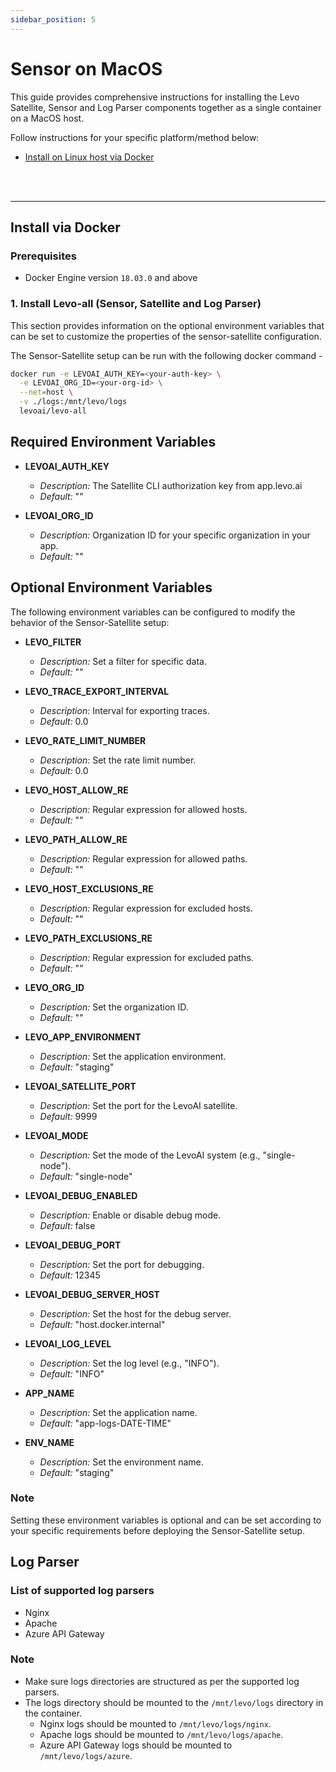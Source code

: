 ```yaml
---
sidebar_position: 5
---
```


# Sensor on MacOS

This guide provides comprehensive instructions for installing the Levo Satellite, Sensor and Log Parser components together as a single container on a MacOS host.

Follow instructions for your specific platform/method below:
- [Install on Linux host via Docker](#install-on-linux-host-via-docker)

<br></br>

-----------------------------------------------------------------------

## Install via Docker

### Prerequisites
- Docker Engine version `18.03.0` and above

### 1. Install Levo-all (Sensor, Satellite and Log Parser)


This section provides information on the
optional environment variables that can be set to customize the properties of the
sensor-satellite configuration.

The Sensor-Satellite setup can be run with the following docker command -

```bash
docker run -e LEVOAI_AUTH_KEY=<your-auth-key> \
  -e LEVOAI_ORG_ID=<your-org-id> \
  --net=host \
  -v ./logs:/mnt/levo/logs
  levoai/levo-all
```

## Required Environment Variables

- **LEVOAI_AUTH_KEY**
    - *Description:* The Satellite CLI authorization key from app.levo.ai
    - *Default:* ""

- **LEVOAI_ORG_ID**
    - *Description:* Organization ID for your specific organization in your app.
    - *Default:* ""

## Optional Environment Variables

The following environment variables can be configured to modify the behavior of the Sensor-Satellite setup:

- **LEVO_FILTER**
    - *Description:* Set a filter for specific data.
    - *Default:* ""

- **LEVO_TRACE_EXPORT_INTERVAL**
    - *Description:* Interval for exporting traces.
    - *Default:* 0.0

- **LEVO_RATE_LIMIT_NUMBER**
    - *Description:* Set the rate limit number.
    - *Default:* 0.0

- **LEVO_HOST_ALLOW_RE**
    - *Description:* Regular expression for allowed hosts.
    - *Default:* ""

- **LEVO_PATH_ALLOW_RE**
    - *Description:* Regular expression for allowed paths.
    - *Default:* ""

- **LEVO_HOST_EXCLUSIONS_RE**
    - *Description:* Regular expression for excluded hosts.
    - *Default:* ""

- **LEVO_PATH_EXCLUSIONS_RE**
    - *Description:* Regular expression for excluded paths.
    - *Default:* ""

- **LEVO_ORG_ID**
    - *Description:* Set the organization ID.
    - *Default:* ""

- **LEVO_APP_ENVIRONMENT**
    - *Description:* Set the application environment.
    - *Default:* "staging"

- **LEVOAI_SATELLITE_PORT**
    - *Description:* Set the port for the LevoAI satellite.
    - *Default:* 9999

- **LEVOAI_MODE**
    - *Description:* Set the mode of the LevoAI system (e.g., "single-node").
    - *Default:* "single-node"

- **LEVOAI_DEBUG_ENABLED**
    - *Description:* Enable or disable debug mode.
    - *Default:* false

- **LEVOAI_DEBUG_PORT**
    - *Description:* Set the port for debugging.
    - *Default:* 12345

- **LEVOAI_DEBUG_SERVER_HOST**
    - *Description:* Set the host for the debug server.
    - *Default:* "host.docker.internal"

- **LEVOAI_LOG_LEVEL**
    - *Description:* Set the log level (e.g., "INFO").
    - *Default:* "INFO"

- **APP_NAME**
    - *Description:* Set the application name.
    - *Default:* "app-logs-DATE-TIME"

- **ENV_NAME**
    - *Description:* Set the environment name.
    - *Default:* "staging"

### Note

Setting these environment variables is optional and can be set according to your specific requirements
before deploying the Sensor-Satellite setup.


## Log Parser

### List of supported log parsers
- Nginx
- Apache
- Azure API Gateway

### Note
- Make sure logs directories are structured as per the supported log parsers.
- The logs directory should be mounted to the `/mnt/levo/logs` directory in the container.
  - Nginx logs should be mounted to `/mnt/levo/logs/nginx`.
  - Apache logs should be mounted to `/mnt/levo/logs/apache`.
  - Azure API Gateway logs should be mounted to `/mnt/levo/logs/azure`.
